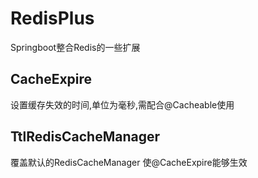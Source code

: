# RedisPlus
Springboot整合Redis的一些扩展

## CacheExpire
设置缓存失效的时间,单位为毫秒,需配合@Cacheable使用

## TtlRedisCacheManager
覆盖默认的RedisCacheManager 使@CacheExpire能够生效

